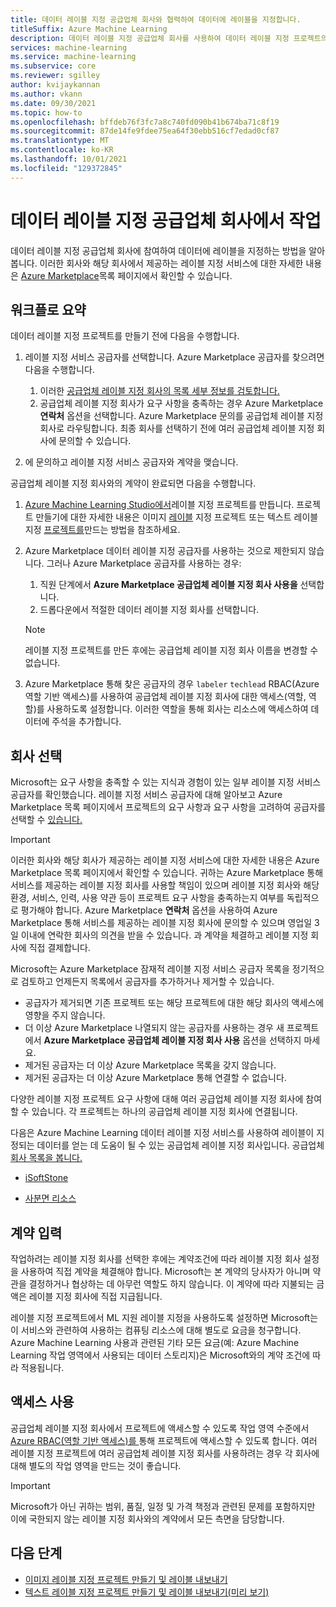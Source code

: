```yaml
---
title: 데이터 레이블 지정 공급업체 회사와 협력하여 데이터에 레이블을 지정합니다.
titleSuffix: Azure Machine Learning
description: 데이터 레이블 지정 공급업체 회사를 사용하여 데이터 레이블 지정 프로젝트의 데이터 레이블 지정 지원
services: machine-learning
ms.service: machine-learning
ms.subservice: core
ms.reviewer: sgilley
author: kvijaykannan
ms.author: vkann
ms.date: 09/30/2021
ms.topic: how-to
ms.openlocfilehash: bffdeb76f3fc7a8c740fd090b41b674ba71c8f19
ms.sourcegitcommit: 87de14fe9fdee75ea64f30ebb516cf7edad0cf87
ms.translationtype: MT
ms.contentlocale: ko-KR
ms.lasthandoff: 10/01/2021
ms.locfileid: "129372845"
---
```

# <a name="work-with-a-data-labeling-vendor-company"></a>데이터 레이블 지정 공급업체 회사에서 작업

데이터 레이블 지정 공급업체 회사에 참여하여 데이터에 레이블을 지정하는 방법을 알아봅니다. 이러한 회사와 해당 회사에서 제공하는 레이블 지정 서비스에 대한 자세한 내용은 [Azure Marketplace](https://azuremarketplace.microsoft.com/marketplace/consulting-services?page=1&search=AzureMLVend)목록 페이지에서 확인할 수 있습니다.


## <a name="workflow-summary"></a>워크플로 요약

데이터 레이블 지정 프로젝트를 만들기 전에 다음을 수행합니다.

1. 레이블 지정 서비스 공급자를 선택합니다.  Azure Marketplace 공급자를 찾으려면 다음을 수행합니다.
    1. 이러한 [공급업체 레이블 지정 회사의 목록 세부 정보를 검토합니다.](https://azuremarketplace.microsoft.com/marketplace/consulting-services?page=1&search=AzureMLVend)
    1. 공급업체 레이블 지정 회사가 요구 사항을 충족하는 경우 Azure Marketplace **연락처** 옵션을 선택합니다. Azure Marketplace 문의를 공급업체 레이블 지정 회사로 라우팅합니다. 최종 회사를 선택하기 전에 여러 공급업체 레이블 지정 회사에 문의할 수 있습니다.

1. 에 문의하고 레이블 지정 서비스 공급자와 계약을 맺습니다.

공급업체 레이블 지정 회사와의 계약이 완료되면 다음을 수행합니다.

1. [Azure Machine Learning Studio에서](https://ml.azure.com)레이블 지정 프로젝트를 만듭니다. 프로젝트 만들기에 대한 자세한 내용은 이미지 [레이블](how-to-create-image-labeling-projects.md) 지정 프로젝트 또는 텍스트 레이블 지정 [프로젝트를](how-to-create-text-labeling-projects.md)만드는 방법을 참조하세요.
1. Azure Marketplace 데이터 레이블 지정 공급자를 사용하는 것으로 제한되지 않습니다.  그러나 Azure Marketplace 공급자를 사용하는 경우:
    1. 직원 단계에서 **Azure Marketplace 공급업체 레이블 지정 회사 사용을** 선택합니다.
    1. 드롭다운에서 적절한 데이터 레이블 지정 회사를 선택합니다.

    > [!NOTE]
    > 레이블 지정 프로젝트를 만든 후에는 공급업체 레이블 지정 회사 이름을 변경할 수 없습니다.

1. Azure Marketplace 통해 찾은 공급자의 경우 `labeler` `techlead` RBAC(Azure 역할 기반 액세스)를 사용하여 공급업체 레이블 지정 회사에 대한 액세스(역할, 역할)를 사용하도록 설정합니다. 이러한 역할을 통해 회사는 리소스에 액세스하여 데이터에 주석을 추가합니다.

## <a name="select-a-company"></a><a name="review"></a> 회사 선택

Microsoft는 요구 사항을 충족할 수 있는 지식과 경험이 있는 일부 레이블 지정 서비스 공급자를 확인했습니다. 레이블 지정 서비스 공급자에 대해 알아보고 Azure Marketplace 목록 페이지에서 프로젝트의 요구 사항과 요구 사항을 고려하여 공급자를 선택할 수 [있습니다.](https://azuremarketplace.microsoft.com/marketplace/consulting-services?page=1&search=AzureMLVend)

> [!IMPORTANT]
> 이러한 회사와 해당 회사가 제공하는 레이블 지정 서비스에 대한 자세한 내용은 Azure Marketplace 목록 페이지에서 확인할 수 있습니다. 귀하는 Azure Marketplace 통해 서비스를 제공하는 레이블 지정 회사를 사용할 책임이 있으며 레이블 지정 회사와 해당 환경, 서비스, 인력, 사용 약관 등이 프로젝트 요구 사항을 충족하는지 여부를 독립적으로 평가해야 합니다. Azure Marketplace **연락처** 옵션을 사용하여 Azure Marketplace 통해 서비스를 제공하는 레이블 지정 회사에 문의할 수 있으며 영업일 3일 이내에 연락한 회사의 의견을 받을 수 있습니다. 과 계약을 체결하고 레이블 지정 회사에 직접 결제합니다.

Microsoft는 Azure Marketplace 잠재적 레이블 지정 서비스 공급자 목록을 정기적으로 검토하고 언제든지 목록에서 공급자를 추가하거나 제거할 수 있습니다.  

* 공급자가 제거되면 기존 프로젝트 또는 해당 프로젝트에 대한 해당 회사의 액세스에 영향을 주지 않습니다.
* 더 이상 Azure Marketplace 나열되지 않는 공급자를 사용하는 경우 새 프로젝트에서 **Azure Marketplace 공급업체 레이블 지정 회사 사용** 옵션을 선택하지 마세요.
* 제거된 공급자는 더 이상 Azure Marketplace 목록을 갖지 않습니다.
* 제거된 공급자는 더 이상 Azure Marketplace 통해 연결할 수 없습니다.

다양한 레이블 지정 프로젝트 요구 사항에 대해 여러 공급업체 레이블 지정 회사에 참여할 수 있습니다. 각 프로젝트는 하나의 공급업체 레이블 지정 회사에 연결됩니다.

다음은 Azure Machine Learning 데이터 레이블 지정 서비스를 사용하여 레이블이 지정되는 데이터를 얻는 데 도움이 될 수 있는 공급업체 레이블 지정 회사입니다. 공급업체 [회사 목록을 봅니다.](https://azuremarketplace.microsoft.com/marketplace/consulting-services?page=1&search=AzureMLVend)

* [iSoftStone](https://azuremarketplace.microsoft.com/marketplace/consulting-services/isoftstoneinc1614950352893.20210527) 

* [사분면 리소스](https://azuremarketplace.microsoft.com/marketplace/consulting-services/quadrantresourcellc1587325810226.quadrant_resource_data_labeling)

## <a name="enter-into-a-contract"></a>계약 입력 

작업하려는 레이블 지정 회사를 선택한 후에는 계약조건에 따라 레이블 지정 회사 설정을 사용하여 직접 계약을 체결해야 합니다. Microsoft는 본 계약의 당사자가 아니며 약관을 결정하거나 협상하는 데 아무런 역할도 하지 않습니다. 이 계약에 따라 지불되는 금액은 레이블 지정 회사에 직접 지급됩니다.

레이블 지정 프로젝트에서 ML 지원 레이블 지정을 사용하도록 설정하면 Microsoft는 이 서비스와 관련하여 사용하는 컴퓨팅 리소스에 대해 별도로 요금을 청구합니다. Azure Machine Learning 사용과 관련된 기타 모든 요금(예: Azure Machine Learning 작업 영역에서 사용되는 데이터 스토리지)은 Microsoft와의 계약 조건에 따라 적용됩니다.

## <a name="enable-access"></a>액세스 사용

공급업체 레이블 지정 회사에서 프로젝트에 액세스할 수 있도록 작업 영역 수준에서 [Azure RBAC(역할 기반 액세스)를 ](how-to-assign-roles.md#manage-workspace-access) 통해 프로젝트에 액세스할 수 있도록 합니다.  여러 레이블 지정 프로젝트에 여러 공급업체 레이블 지정 회사를 사용하려는 경우 각 회사에 대해 별도의 작업 영역을 만드는 것이 좋습니다.

> [!IMPORTANT]
> Microsoft가 아닌 귀하는 범위, 품질, 일정 및 가격 책정과 관련된 문제를 포함하지만 이에 국한되지 않는 레이블 지정 회사와의 계약에서 모든 측면을 담당합니다.

## <a name="next-steps"></a>다음 단계

* [이미지 레이블 지정 프로젝트 만들기 및 레이블 내보내기](how-to-create-image-labeling-projects.md)
* [텍스트 레이블 지정 프로젝트 만들기 및 레이블 내보내기(미리 보기)](how-to-create-text-labeling-projects.md)
